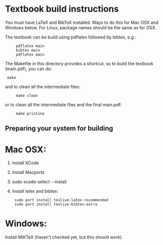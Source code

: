 Textbook build instructions
===========================

You must have LaTeX and BibTeX installed.  Ways to do this for Mac OSX
and Windows below.  For Linux, package names should be the same as for
OSX.

The textbook can be build using pdflatex followed by bibtex, e.g.:

         pdflatex main
         bibtex main
         pdflatex main

The Makefile in this directory provides a shortcut, so to build the
textbook (main.pdf), you can do:

	 make

and to clean all the intermediate files:

         make clean

or to clean all the intermediate files and the final main.pdf:

         make pristine


Preparing your system for building
----------------------------------

# Mac OSX:

1.  Install XCode
2.  Install Macports
3.  sudo xcode-select --install
4.  Install latex and bibtex:

         sudo port install texlive-latex-recommended
         sudo port install texlive-bibtex-extra

# Windows: 

Install MiKTeX (haven't checked yet, but this should work).

